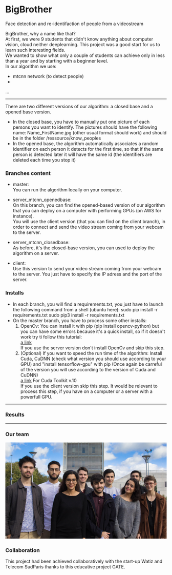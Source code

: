 # BigBrother

 Face detection and re-identifaction of people from a videostream 

BigBrother, why a name like that? \
At first, we were 9 students that didn't know anything about computer vision, cloud neither deeplearning. This project was a good start for us to learn such interesting fields.\
We wanted to show what only a couple of students can achieve only in less than a year and by starting with a beginner level.\
In our algorithm we use:
- mtcnn network (to detect people)
-
...

------
There are two different versions of our algorithm: a closed base and a opened base version.
- In the closed base, you have to manually put one picture of each persons you want to identify. The pictures should have the following name: Name_FirstName.jpg (other usual format should work) and should be in the folder /ressource/know_peoples
- In the opened base, the algorithm automatically associates a random identifier on each person it detects for the first time, so that if the same person is detected later it will have the same id (the identifiers are deleted each time you stop it)

### Branches content

- master:\
You can run the algorithm locally on your computer.

- server_mtcnn_openedbase:\
On this branch, you can find the opened-based version of our algorithm that you can deploy on a computer with performing GPUs (on AWS for instance).\
You will use the client version (that you can find on the client branch), in order to connect and send the video stream coming from your webcam to the server.

- server_mtcnn_closedbase:\
As before, it's the closed-base version, you can used to deploy the algorithm on a server.

- client:\
Use this version to send your video stream coming from your webcam to the server. You just have to specify the IP adress and the port of the server.

### Installs
- In each branch, you will find a requirements.txt, you just have to launch the following command from a shell (ubuntu here):
sudo pip install -r requirements.txt
sudo pip3 install -r requirements.txt
- On the master branch, you have to process some other installs:
     1. OpenCv: You can install it with pip (pip install opencv-python) but you can have some errors because it's a quick install, so if it doesn't work try ti follow this tutorial:\
     [a link](https://docs.opencv.org/3.4.3/d2/de6/tutorial_py_setup_in_ubuntu.html)\
     If you use the server version don't install OpenCv and skip this step.
     2. (Optional) If you want to speed the run time of the algorithm: Install Cuda, CuDNN (check what version you should use according to your GPU) and "install tensorflow-gpu" with pip (Once again be carreful of the version you will use according to the version of Cuda and CuDNN)\
     [a link](https://docs.nvidia.com/cuda/cuda-installation-guide-linux/index.html) For Cuda Toolkit v.10\
     If you use the client version skip this step. It would be relevant to process this step, if you have on a computer or a server with a powerfull GPU.

-----
### Results

-----
### Our team
![alt text](https://raw.githubusercontent.com/GuillaumeBalezo/BigBrother/master/ressources/unknown_peoples/image1.jpg)

### Collaboration
This project had been achieved collaboratively with the start-up Watiz and Telecom SudParis thanks to this educative project GATE.
